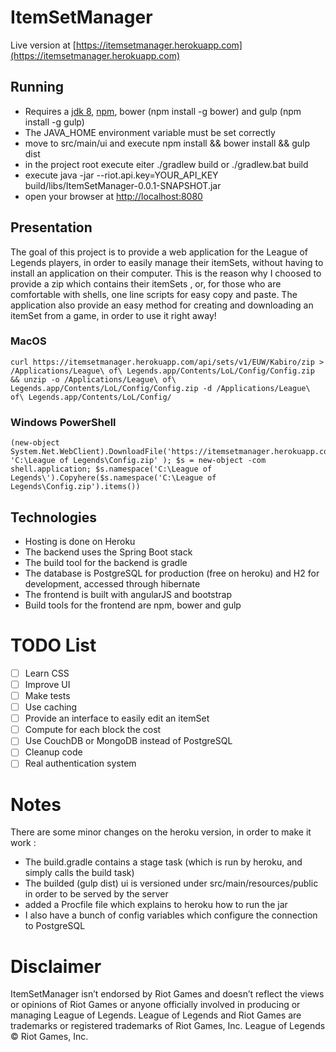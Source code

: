 # ItemSetManager

Live version at [https://itemsetmanager.herokuapp.com](https://itemsetmanager.herokuapp.com) 

## Running

* Requires a [jdk 8](http://www.oracle.com/technetwork/java/javase/downloads/jdk8-downloads-2133151.html), [npm](https://nodejs.org/), bower (npm install -g bower) and gulp (npm install -g gulp)  
* The JAVA_HOME environment variable must be set correctly
* move to src/main/ui and execute npm install && bower install && gulp dist
* in the project root execute eiter ./gradlew build or ./gradlew.bat build
* execute java -jar --riot.api.key=YOUR_API_KEY build/libs/ItemSetManager-0.0.1-SNAPSHOT.jar
* open your browser at [http://localhost:8080](http://localhost:8080)

## Presentation

The goal of this project is to provide a web application for the League of Legends players, in order to easily manage their itemSets, without having to install an application on their computer. This is the reason why I choosed to provide a zip which contains their itemSets , or, for those who are comfortable with shells, one line scripts for easy copy and paste.
The application also provide an easy method for creating and downloading an itemSet from a game, in order to use it right away!

### MacOS
```Shell
curl https://itemsetmanager.herokuapp.com/api/sets/v1/EUW/Kabiro/zip > /Applications/League\ of\ Legends.app/Contents/LoL/Config/Config.zip && unzip -o /Applications/League\ of\ Legends.app/Contents/LoL/Config/Config.zip -d /Applications/League\ of\ Legends.app/Contents/LoL/Config/
```

### Windows PowerShell
```Shell
(new-object System.Net.WebClient).DownloadFile('https://itemsetmanager.herokuapp.com/api/sets/v1/EUW/Kabiro/zip', 'C:\League of Legends\Config.zip' ); $s = new-object -com shell.application; $s.namespace('C:\League of Legends\').Copyhere($s.namespace('C:\League of Legends\Config.zip').items())
``` 

## Technologies

* Hosting is done on Heroku
* The backend uses the Spring Boot stack
* The build tool for the backend is gradle
* The database is PostgreSQL for production (free on heroku) and H2 for development, accessed through hibernate
* The frontend is built with angularJS and bootstrap
* Build tools for the frontend are npm, bower and gulp

# TODO List
* [ ] Learn CSS
* [ ] Improve UI
* [ ] Make tests
* [ ] Use caching
* [ ] Provide an interface to easily edit an itemSet
* [ ] Compute for each block the cost
* [ ] Use CouchDB or MongoDB instead of PostgreSQL
* [ ] Cleanup code
* [ ] Real authentication system
 
# Notes

There are some minor changes on the heroku version, in order to make it work :
* The build.gradle contains a stage task (which is run by heroku, and simply calls the build task)
* The builded (gulp dist) ui is versioned under src/main/resources/public in order to be served by the server
* added a Procfile file which explains to heroku how to run the jar
* I also have a bunch of config variables which configure the connection to PostgreSQL

# Disclaimer
ItemSetManager isn’t endorsed by Riot Games and doesn’t reflect the views or opinions of Riot Games or anyone officially involved in producing or managing League of Legends. League of Legends and Riot Games are trademarks or registered trademarks of Riot Games, Inc. League of Legends © Riot Games, Inc.
